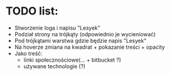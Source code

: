 # TODO list:

- Stworzenie loga i napisu "Lesyek"
- Podział strony na trójkąty (odpowiednio je wycieniować)
- Pod trójkątami warstwa gdzie będzie napis "Lesyek"
- Na hoverze zmiana na kwadrat + pokazanie treści + opacity
- Jako treść:
  - linki społecznościowe(... + bitbucket ?)
  - używane technologie (?)
